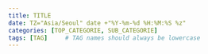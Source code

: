 ```yaml
---
title: TITLE
date: TZ="Asia/Seoul" date +"%Y-%m-%d %H:%M:%S %z"
categories: [TOP_CATEGORIE, SUB_CATEGORIE]
tags: [TAG]     # TAG names should always be lowercase
---
```


